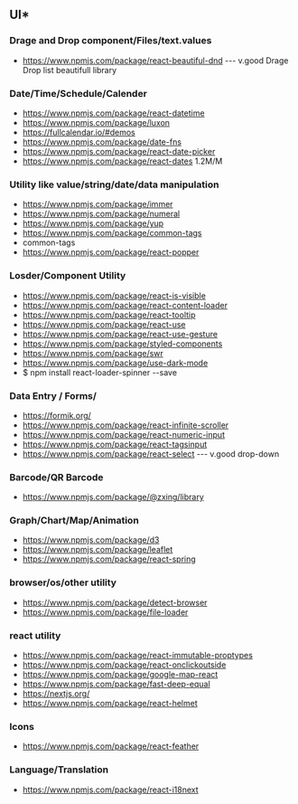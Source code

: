 ## UI* 

 ### Drage and Drop component/Files/text.values
* https://www.npmjs.com/package/react-beautiful-dnd  --- v.good Drage Drop list beautifull library


### Date/Time/Schedule/Calender
* https://www.npmjs.com/package/react-datetime
* https://www.npmjs.com/package/luxon
* https://fullcalendar.io/#demos
* https://www.npmjs.com/package/date-fns
* https://www.npmjs.com/package/react-date-picker
* https://www.npmjs.com/package/react-dates  1.2M/M



### Utility like value/string/date/data manipulation
* https://www.npmjs.com/package/immer
* https://www.npmjs.com/package/numeral
* https://www.npmjs.com/package/yup 
* https://www.npmjs.com/package/common-tags
* common-tags
* https://www.npmjs.com/package/react-popper


### Losder/Component Utility
* https://www.npmjs.com/package/react-is-visible
* https://www.npmjs.com/package/react-content-loader
* https://www.npmjs.com/package/react-tooltip
* https://www.npmjs.com/package/react-use
* https://www.npmjs.com/package/react-use-gesture
* https://www.npmjs.com/package/styled-components
* https://www.npmjs.com/package/swr
* https://www.npmjs.com/package/use-dark-mode
* $ npm install react-loader-spinner --save

### Data Entry / Forms/
* https://formik.org/ 
* https://www.npmjs.com/package/react-infinite-scroller
* https://www.npmjs.com/package/react-numeric-input
* https://www.npmjs.com/package/react-tagsinput
* https://www.npmjs.com/package/react-select   --- v.good drop-down


### Barcode/QR  Barcode
* https://www.npmjs.com/package/@zxing/library


### Graph/Chart/Map/Animation
* https://www.npmjs.com/package/d3
* https://www.npmjs.com/package/leaflet
* https://www.npmjs.com/package/react-spring


### browser/os/other utility
* https://www.npmjs.com/package/detect-browser
* https://www.npmjs.com/package/file-loader


### react utility
* https://www.npmjs.com/package/react-immutable-proptypes
* https://www.npmjs.com/package/react-onclickoutside
* https://www.npmjs.com/package/google-map-react
* https://www.npmjs.com/package/fast-deep-equal
* https://nextjs.org/
* https://www.npmjs.com/package/react-helmet


### Icons
* https://www.npmjs.com/package/react-feather

### Language/Translation
* https://www.npmjs.com/package/react-i18next

